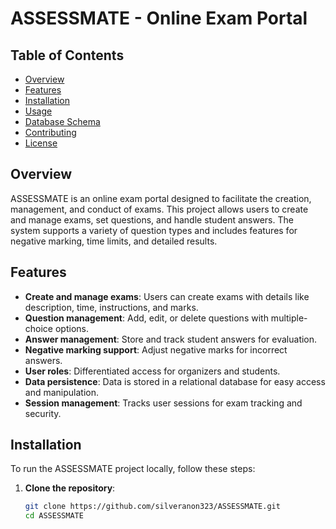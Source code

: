 # ASSESSMATE - Online Exam Portal

## Table of Contents

- [Overview](#overview)
- [Features](#features)
- [Installation](#installation)
- [Usage](#usage)
- [Database Schema](#database-schema)
- [Contributing](#contributing)
- [License](#license)

## Overview

ASSESSMATE is an online exam portal designed to facilitate the creation, management, and conduct of exams. This project allows users to create and manage exams, set questions, and handle student answers. The system supports a variety of question types and includes features for negative marking, time limits, and detailed results.

## Features

- **Create and manage exams**: Users can create exams with details like description, time, instructions, and marks.
- **Question management**: Add, edit, or delete questions with multiple-choice options.
- **Answer management**: Store and track student answers for evaluation.
- **Negative marking support**: Adjust negative marks for incorrect answers.
- **User roles**: Differentiated access for organizers and students.
- **Data persistence**: Data is stored in a relational database for easy access and manipulation.
- **Session management**: Tracks user sessions for exam tracking and security.

## Installation

To run the ASSESSMATE project locally, follow these steps:

1. **Clone the repository**:
   ```bash
   git clone https://github.com/silveranon323/ASSESSMATE.git
   cd ASSESSMATE
   ```
